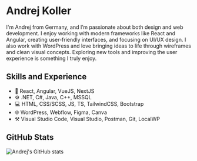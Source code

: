 # Andrej Koller
I'm Andrej from Germany, and I’m passionate about both design and web development. I enjoy working with modern frameworks like React and Angular, creating user-friendly interfaces, and focusing on UI/UX design. I also work with WordPress and love bringing ideas to life through wireframes and clean visual concepts. Exploring new tools and improving the user experience is something I truly enjoy.

## Skills and Experience
* 🧩 React, Angular, VueJS, NextJS
* ⚙️ .NET, C#, Java, C++, MSSQL
* 💻 HTML, CSS/SCSS, JS, TS, TailwindCSS, Bootstrap
* 🌐 WordPress, Webflow, Figma, Canva
* ⚒️ Visual Studio Code, Visual Studio, Postman, Git, LocalWP

## GitHub Stats
![Andrej's GitHub stats](https://github-readme-stats.vercel.app/api/top-langs/?username=andrejkoller&theme=github_dark_dimmed&layout=compact&text_color=ffffff&hide_progress=true")

